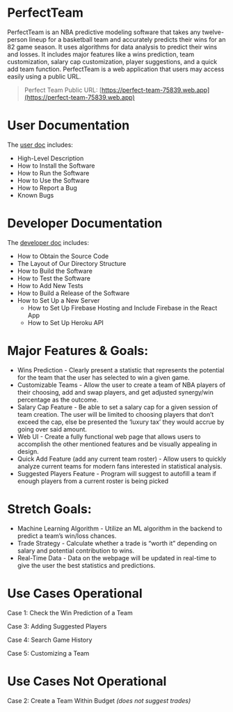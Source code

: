 # PerfectTeam
PerfectTeam is an NBA predictive modeling software that takes any twelve-person lineup for a basketball team and accurately predicts their wins for an 82 game season. It uses algorithms for data analysis to predict their wins and losses. It includes major features like a wins prediction, team customization, salary cap customization, player suggestions, and a quick add team function. PerfectTeam is a web application that users may access easily using a public URL.
> Perfect Team Public URL: [https://perfect-team-75839.web.app](https://perfect-team-75839.web.app)  

# User Documentation
The [user doc](https://github.com/cfreer/PerfectTeam/blob/main/documentation/UserDoc.md) includes:
- High-Level Description
- How to Install the Software
- How to Run the Software
- How to Use the Software
- How to Report a Bug
- Known Bugs

# Developer Documentation
The [developer doc](https://github.com/cfreer/PerfectTeam/blob/main/documentation/DeveloperDoc.md) includes:
- How to Obtain the Source Code
- The Layout of Our Directory Structure
- How to Build the Software
- How to Test the Software
- How to Add New Tests
- How to Build a Release of the Software
- How to Set Up a New Server
  - How to Set Up Firebase Hosting and Include Firebase in the React App
  - How to Set Up Heroku API

# Major Features & Goals:
- Wins Prediction - Clearly present a statistic that represents the potential for the team that the user has selected to win a given game.
- Customizable Teams - Allow the user to create a team of NBA players of their choosing, add and swap players, and get adjusted synergy/win percentage as the outcome.
- Salary Cap Feature - Be able to set a salary cap for a given session of team creation. The user will be limited to choosing players that don’t exceed the cap, else be presented the ‘luxury tax’ they would accrue by going over said amount.
- Web UI - Create a fully functional web page that allows users to accomplish the other mentioned features and be visually appealing in design.
- Quick Add Feature (add any current team roster) - Allow users to quickly analyze current teams for modern fans interested in statistical analysis.
- Suggested Players Feature - Program will suggest to autofill a team if enough players from a current roster is being picked

# Stretch Goals:
- Machine Learning Algorithm - Utilize an ML algorithm in the backend to predict a team’s win/loss chances.
- Trade Strategy - Calculate whether a trade is “worth it” depending on salary and potential contribution to wins.
- Real-Time Data - Data on the webpage will be updated in real-time to give the user the best statistics and predictions.

# Use Cases Operational
Case 1: Check the Win Prediction of a Team

Case 3: Adding Suggested Players

Case 4: Search Game History

Case 5: Customizing a Team

# Use Cases Not Operational
Case 2: Create a Team Within Budget *(does not suggest trades)*
